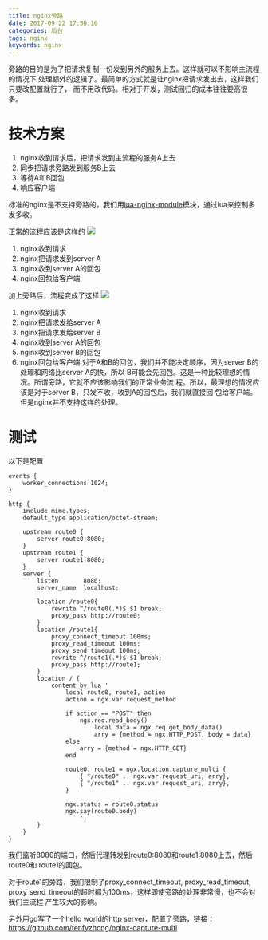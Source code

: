 ```yaml
---
title: nginx旁路
date: 2017-09-22 17:50:16
categories: 后台
tags: nginx
keywords: nginx
---
```


旁路的目的是为了把请求复制一份发到另外的服务上去。这样就可以不影响主流程的情况下
处理额外的逻辑了。最简单的方式就是让nginx把请求发出去，这样我们只要改配置就行了，
而不用改代码。相对于开发，测试回归的成本往往要高很多。

<!-- more -->

# 技术方案
1. nginx收到请求后，把请求发到主流程的服务A上去
1. 同步把请求旁路发到服务B上去
1. 等待A和B回包
1. 响应客户端

标准的nginx是不支持旁路的，我们用[lua-nginx-module][]模块，通过lua来控制多发多收。

正常的流程应该是这样的
![](https://tenfy.cn/picture/nginx-capture-single.jpg)
1. nginx收到请求
1. nginx把请求发到server A
1. nginx收到server A的回包
1. nginx回包给客户端

加上旁路后，流程变成了这样
![](https://tenfy.cn/picture/nginx-capture-multi.jpg)
1. nginx收到请求
1. nginx把请求发给server A
1. nginx把请求发给server B
1. nginx收到server A的回包
1. nginx收到server B的回包
1. nginx回包给客户端
对于A和B的回包，我们并不能决定顺序，因为server B的处理和网络比server A的快，所以
B可能会先回包。这是一种比较理想的情况。所谓旁路，它就不应该影响我们的正常业务流
程。所以，最理想的情况应该是对于server B，只发不收，收到A的回包后，我们就直接回
包给客户端。但是nginx并不支持这样的处理。

# 测试
以下是配置
```nginx
events {
    worker_connections 1024;
}

http {
    include mime.types;
    default_type application/octet-stream;

    upstream route0 {
        server route0:8080;
    }
    upstream route1 {
        server route1:8080;
    }
    server {
        listen       8080;
        server_name  localhost;

        location /route0{
            rewrite ^/route0(.*)$ $1 break;
            proxy_pass http://route0;
        }
        location /route1{
            proxy_connect_timeout 100ms; 
            proxy_read_timeout 100ms; 
            proxy_send_timeout 100ms;
            rewrite ^/route1(.*)$ $1 break;
            proxy_pass http://route1;
        }
        location / {
            content_by_lua '
                local route0, route1, action
                action = ngx.var.request_method

                if action == "POST" then
                    ngx.req.read_body()
                        local data = ngx.req.get_body_data()
                        arry = {method = ngx.HTTP_POST, body = data}
                else
                    arry = {method = ngx.HTTP_GET}
                end

                route0, route1 = ngx.location.capture_multi {
                    { "/route0" .. ngx.var.request_uri, arry},
                    { "/route1" .. ngx.var.request_uri, arry},
                }

                ngx.status = route0.status
                ngx.say(route0.body)
                    ';
        }
    }
}
```

我们监听8080的端口，然后代理转发到route0:8080和route1:8080上去，然后route0和
route1的回包。

对于route1的旁路，我们限制了proxy_connect_timeout, proxy_read_timeout, 
proxy_send_timeout的超时都为100ms，这样即使旁路的处理非常慢，也不会对我们主流程
产生较大的影响。


另外用go写了一个hello world的http server，配置了旁路，链接：https://github.com/tenfyzhong/nginx-capture-multi



[lua-nginx-module]: https://github.com/openresty/lua-nginx-module
